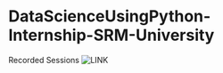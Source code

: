 # DataScienceUsingPython-Internship-SRM-University


Recorded Sessions ![LINK](https://docs.google.com/spreadsheets/d/1viR8p-OeqtHQcJdqihJiT3x6dA-Y__SVZC2k_RZR_Tw/edit?usp=sharing)
